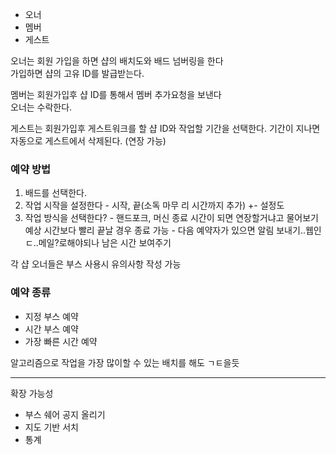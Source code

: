 - 오너
- 멤버
- 게스트

오너는 회원 가입을 하면 샵의 배치도와 배드 넘버링을 한다  
가입하면 샵의 고유 ID를 발급받는다.

멤버는 회원가입후 샵 ID를 통해서 멤버 추가요청을 보낸다  
오너는 수락한다.  

게스트는 회원가입후 게스트워크를 할 샵 ID와 작업할 기간을 선택한다.
기간이 지나면 자동으로 게스트에서 삭제된다. (연장 가능)

### 예약 방법
1. 배드를 선택한다.
2. 작업 시작을 설정한다 - 시작, 끝(소독 마무 리 시간까지 추가) +- 설정도
3. 작업 방식을 선택한다? - 핸드포크, 머신
종료 시간이 되면 연장할거냐고 물어보기
예상 시간보다 빨리 끝날 경우 종료 가능 - 다음 예약자가 있으면 알림 보내기..웹인ㄷ..메일?로해야되나
남은 시간 보여주기

각 샵 오너들은 부스 사용시 유의사항 작성 가능

### 예약 종류
- 지정 부스 예약
- 시간 부스 예약
- 가장 빠른 시간 예약

알고리즘으로 작업을 가장 많이할 수 있는 배치를 해도 ㄱㅌ을듯

---
확장 가능성
- 부스 쉐어 공지 올리기
- 지도 기반 서치
- 통계
